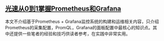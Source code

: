 ## [光速从0到1掌握Prometheus和Grafana](https://tkedocs.finops.cc/#/prome)

本文不介绍基于Prometheus + Grafana监控系统的构建和运维相关内容，只介绍Prometheus的采集配置，PromQL，Grafana的面板配置中最核心的知识点。其中还提供一些笔者的经验和技巧供读者参考，在实践中非常实用。

